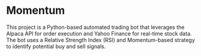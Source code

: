 # Momentum
This project is a Python-based automated trading bot that leverages the Alpaca API for order execution and Yahoo Finance for real-time stock data. The bot uses a Relative Strength Index (RSI) and Momentum-based strategy to identify potential buy and sell signals.
